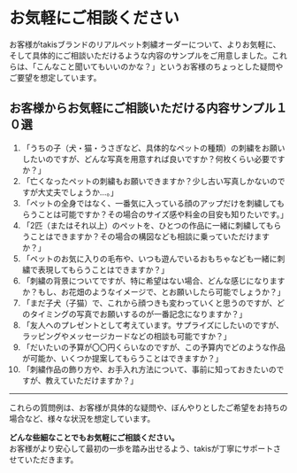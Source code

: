 # お気軽にご相談ください

お客様がtakisブランドのリアルペット刺繍オーダーについて、よりお気軽に、そして具体的にご相談いただけるような内容のサンプルをご用意しました。これらは、「こんなこと聞いてもいいのかな？」というお客様のちょっとした疑問やご要望を想定しています。

## お客様からお気軽にご相談いただける内容サンプル１０選

1. 「うちの子（犬・猫・うさぎなど、具体的なペットの種類）の刺繍をお願いしたいのですが、どんな写真を用意すれば良いですか？何枚くらい必要ですか？」
2. 「亡くなったペットの刺繍もお願いできますか？少し古い写真しかないのですが大丈夫でしょうか…。」
3. 「ペットの全身ではなく、一番気に入っている顔のアップだけを刺繍してもらうことは可能ですか？その場合のサイズ感や料金の目安も知りたいです。」
4. 「2匹（またはそれ以上）のペットを、ひとつの作品に一緒に刺繍してもらうことはできますか？その場合の構図なども相談に乗っていただけますか？」
5. 「ペットのお気に入りの毛布や、いつも遊んでいるおもちゃなども一緒に刺繍で表現してもらうことはできますか？」
6. 「刺繍の背景についてですが、特に希望はない場合、どんな感じになりますか？もし、お花畑のようなイメージで、とお願いしたら可能でしょうか？」
7. 「まだ子犬（子猫）で、これから顔つきも変わっていくと思うのですが、どのタイミングの写真でお願いするのが一番記念になりますか？」
8. 「友人へのプレゼントとして考えています。サプライズにしたいのですが、ラッピングやメッセージカードなどの相談も可能ですか？」
9. 「だいたいの予算が〇〇円くらいなのですが、この予算内でどのような作品が可能か、いくつか提案してもらうことはできますか？」
10. 「刺繍作品の飾り方や、お手入れ方法について、事前に知っておきたいのですが、教えていただけますか？」

---

これらの質問例は、お客様が具体的な疑問や、ぼんやりとしたご希望をお持ちの場合など、様々な状況を想定しています。

**どんな些細なことでもお気軽にご相談ください。**  
お客様がより安心して最初の一歩を踏み出せるよう、takisが丁寧にサポートさせていただきます。